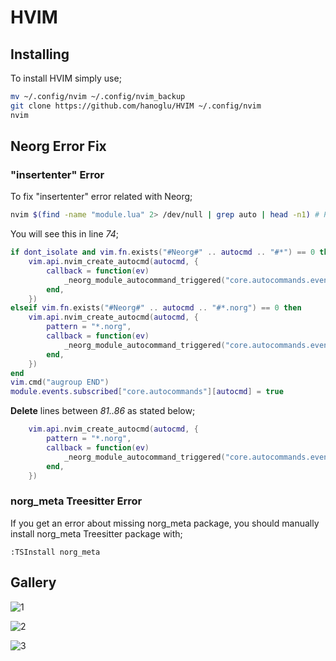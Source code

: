 # HVIM
## Installing
To install HVIM simply use;
```bash
mv ~/.config/nvim ~/.config/nvim_backup
git clone https://github.com/hanoglu/HVIM ~/.config/nvim
nvim
```

## Neorg Error Fix
### "insertenter" Error
To fix "insertenter" error related with Neorg;
```bash
nvim $(find -name "module.lua" 2> /dev/null | grep auto | head -n1) # Possibly: ~/.local/share/nvim/lazy/neorg/lua/neorg/modules/core/autocommands/module.lua

```
You will see this in line *74*;
```lua
if dont_isolate and vim.fn.exists("#Neorg#" .. autocmd .. "#*") == 0 then
    vim.api.nvim_create_autocmd(autocmd, {
        callback = function(ev)
            _neorg_module_autocommand_triggered("core.autocommands.events." .. autocmd, false, ev)
        end,
    })
elseif vim.fn.exists("#Neorg#" .. autocmd .. "#*.norg") == 0 then
    vim.api.nvim_create_autocmd(autocmd, {
        pattern = "*.norg",
        callback = function(ev)
            _neorg_module_autocommand_triggered("core.autocommands.events." .. autocmd, true, ev)
        end,
    })
end
vim.cmd("augroup END")
module.events.subscribed["core.autocommands"][autocmd] = true
```
**Delete** lines between *81..86* as stated below;
```lua
    vim.api.nvim_create_autocmd(autocmd, {
        pattern = "*.norg",
        callback = function(ev)
            _neorg_module_autocommand_triggered("core.autocommands.events." .. autocmd, true, ev)
        end,
    })
```
### norg_meta Treesitter Error
If you get an error about missing norg_meta package, you should manually install norg_meta Treesitter package with;
```vimscript
:TSInstall norg_meta
```
## Gallery
![1](https://github.com/user-attachments/assets/4ce4234b-ec31-4638-afcb-b15bc83f3d61)

![2](https://github.com/user-attachments/assets/ecc68a27-b037-460d-a222-8a25ae3064e5)

![3](https://github.com/user-attachments/assets/d921d44a-2c75-4add-af9e-50169897d2a2)
